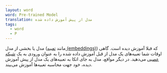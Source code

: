 ```yaml
---
layout: word
word: Pre-trained Model
translation: مدل از پیش آموزش داده شده
tags:
  - word
  - P
---
```

مدل یا بخشی از مدل (مانند [تعبیه (embeddings)](/E/embeddings)) که قبلا آموزش دیده است. گاهی اوقات شما تعبیه‌های یک مدل از قبل آموزش داده شده را به عنوان ورودی به یک [شبکه عصبی](/N/neural_network) می‌دهید. در دیگر مواقع، مدل به جای اتکا به تعبیه‌های یک مدل از پیش آموزش دیده، خود جهت محاسبه تعبیه‌ها آموزش می‌بیند.